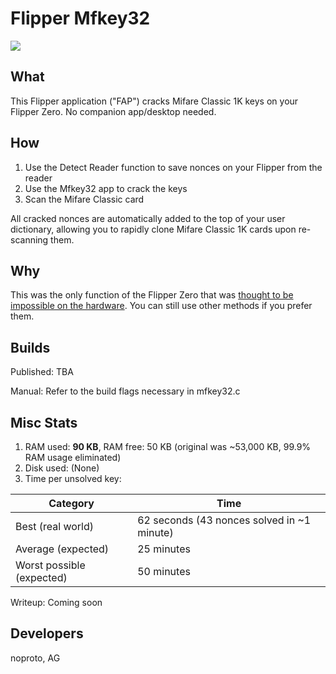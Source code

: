 # Flipper Mfkey32

![](https://thumb.tildacdn.com/tild3332-3839-4061-b663-363464303432/-/resize/214x/-/format/webp/noroot.png)

## What
This Flipper application ("FAP") cracks Mifare Classic 1K keys on your Flipper Zero. No companion app/desktop needed.

## How
1. Use the Detect Reader function to save nonces on your Flipper from the reader
2. Use the Mfkey32 app to crack the keys
3. Scan the Mifare Classic card

All cracked nonces are automatically added to the top of your user dictionary, allowing you to rapidly clone Mifare Classic 1K cards upon re-scanning them.

## Why
This was the only function of the Flipper Zero that was [thought to be impossible on the hardware](https://old.reddit.com/r/flipperzero/comments/is31re/comment/g72077x/). You can still use other methods if you prefer them.

## Builds
Published: TBA

Manual: Refer to the build flags necessary in mfkey32.c

## Misc Stats
1. RAM used: **90 KB**, RAM free: 50 KB (original was ~53,000 KB, 99.9% RAM usage eliminated)
2. Disk used: (None)
3. Time per unsolved key:

| Category | Time |
| -------- | ---- |
| Best (real world) | 62 seconds (43 nonces solved in ~1 minute) |
| Average (expected) | 25 minutes |
| Worst possible (expected) | 50 minutes |

Writeup: Coming soon

## Developers
noproto, AG
